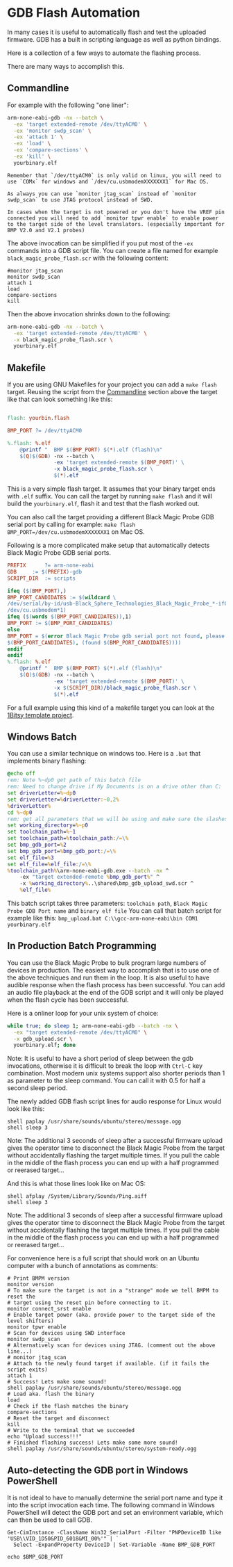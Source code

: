 # GDB Flash Automation

In many cases it is useful to automatically flash and test the uploaded firmware. GDB has a built in scripting language as well as python bindings.

Here is a collection of a few ways to automate the flashing process.

There are many ways to accomplish this.

## Commandline
For example with the following "one liner":
```sh
arm-none-eabi-gdb -nx --batch \
  -ex 'target extended-remote /dev/ttyACM0' \
  -ex 'monitor swdp_scan' \
  -ex 'attach 1' \
  -ex 'load' \
  -ex 'compare-sections' \
  -ex 'kill' \
  yourbinary.elf
```

```{note}
Remember that `/dev/ttyACM0` is only valid on linux, you will need to use `COMx` for windows and `/dev/cu.usbmodemXXXXXXX1` for Mac OS.
```
```{note}
As always you can use `monitor jtag_scan` instead of `monitor swdp_scan` to use JTAG protocol instead of SWD.
```
```{note}
In cases when the target is not powered or you don't have the VREF pin connected you will need to add `monitor tpwr enable` to enable power to the target side of the level translators. (especially important for BMP V2.0 and V2.1 probes)
```

The above invocation can be simplified if you put most of the `-ex` commands into a GDB script file. You can create a file named for example `black_magic_probe_flash.scr` with the following content:

```
#monitor jtag_scan
monitor swdp_scan
attach 1
load
compare-sections
kill
```

Then the above invocation shrinks down to the following:

```sh
arm-none-eabi-gdb -nx --batch \
  -ex 'target extended-remote /dev/ttyACM0' \
  -x black_magic_probe_flash.scr \
  yourbinary.elf
```

## Makefile

If you are using GNU Makefiles for your project you can add a `make flash` target. Reusing the script from the [Commandline](#commandline) section above the target like that can look something like this:

```makefile

flash: yourbin.flash

BMP_PORT ?= /dev/ttyACM0

%.flash: %.elf
	@printf "  BMP $(BMP_PORT) $(*).elf (flash)\n"
	$(Q)$(GDB) -nx --batch \
	           -ex 'target extended-remote $(BMP_PORT)' \
	           -x black_magic_probe_flash.scr \
	           $(*).elf

```

This is a very simple flash target. It assumes that your binary target ends with `.elf` suffix. You can call the target by running `make flash` and it will build the `yourbinary.elf`, flash it and test that the flash worked out.

You can also call the target providing a different Black Magic Probe GDB serial port by calling for example: `make flash BMP_PORT=/dev/cu.usbmodemXXXXXXX1` on Mac OS.

Following is a more complicated make setup that automatically detects Black Magic Probe GDB serial ports.

```makefile
PREFIX		?= arm-none-eabi
GDB		:= $(PREFIX)-gdb
SCRIPT_DIR	:= scripts

ifeq ($(BMP_PORT),)
BMP_PORT_CANDIDATES := $(wildcard \
/dev/serial/by-id/usb-Black_Sphere_Technologies_Black_Magic_Probe_*-if00 \
/dev/cu.usbmodem*1)
ifeq ($(words $(BMP_PORT_CANDIDATES)),1)
BMP_PORT := $(BMP_PORT_CANDIDATES)
else
BMP_PORT = $(error Black Magic Probe gdb serial port not found, please provide the device name via the BMP_PORT variable parameter$(if \
$(BMP_PORT_CANDIDATES), (found $(BMP_PORT_CANDIDATES))))
endif
endif
%.flash: %.elf
	@printf "  BMP $(BMP_PORT) $(*).elf (flash)\n"
	$(Q)$(GDB) -nx --batch \
	           -ex 'target extended-remote $(BMP_PORT)' \
	           -x $(SCRIPT_DIR)/black_magic_probe_flash.scr \
	           $(*).elf
```

For a full example using this kind of a makefile target you can look at the [1Bitsy template project](https://github.com/1Bitsy/1bitsy-locm3-template).

## Windows Batch

You can use a similar technique on windows too. Here is a `.bat` that implements binary flashing:

```bat
@echo off
rem: Note %~dp0 get path of this batch file
rem: Need to change drive if My Documents is on a drive other than C:
set driverLetter=%~dp0
set driverLetter=%driverLetter:~0,2%
%driverLetter%
cd %~dp0
rem: get all parameters that we will be using and make sure the slashes are all correct
set working_directory=%~p0
set toolchain_path=%~1
set toolchain_path=%toolchain_path:/=\%
set bmp_gdb_port=%2
set bmp_gdb_port=%bmp_gdb_port:/=\%
set elf_file=%3
set elf_file=%elf_file:/=\%
%toolchain_path%\arm-none-eabi-gdb.exe --batch -nx ^
	-ex "target extended-remote %bmp_gdb_port%" ^
	-x %working_directory%..\shared\bmp_gdb_upload_swd.scr ^
	%elf_file%
```

This batch script takes three parameters: `toolchain path`, `Black Magic Probe GDB Port name` and `binary elf file`
You can call that batch script for example like this: `bmp_upload.bat C:\\gcc-arm-none-eabi\bin COM1 yourbinary.elf`

## In Production Batch Programming

You can use the Black Magic Probe to bulk program large numbers of devices in production. The easiest way to accomplish that is to use one of the above techniques and run them in the loop. It is also useful to have audible response when the flash process has been successful. You can add an audio file playback at the end of the GDB script and it will only be played when the flash cycle has been successful.

Here is a onliner loop for your unix system of choice:

```sh
while true; do sleep 1; arm-none-eabi-gdb --batch -nx \
  -ex "target extended-remote /dev/ttyACM0" \
  -x gdb_upload.scr \
  yourbinary.elf; done
```

Note: It is useful to have a short period of sleep between the gdb invocations, otherwise it is difficult to break the loop with `Ctrl-C` key combination. Most modern unix systems support also shorter periods than 1 as parameter to the sleep command. You can call it with 0.5 for half a second sleep period.

The newly added GDB flash script lines for audio response for Linux would look like this:

```
shell paplay /usr/share/sounds/ubuntu/stereo/message.ogg
shell sleep 3
```

Note: The additional 3 seconds of sleep after a successful firmware upload gives the operator time to disconnect the Black Magic Probe from the target without accidentally flashing the target multiple times. If you pull the cable in the middle of the flash process you can end up with a half programmed or reerased target...

And this is what those lines look like on Mac OS:

```
shell afplay /System/Library/Sounds/Ping.aiff
shell sleep 3
```

Note: The additional 3 seconds of sleep after a successful firmware upload gives the operator time to disconnect the Black Magic Probe from the target without accidentally flashing the target multiple times. If you pull the cable in the middle of the flash process you can end up with a half programmed or reerased target...

For convenience here is a full script that should work on an Ubuntu computer with a bunch of annotations as comments:
```
# Print BMPM version
monitor version
# To make sure the target is not in a "strange" mode we tell BMPM to reset the
# target using the reset pin before connecting to it.
monitor connect_srst enable
# Enable target power (aka. provide power to the target side of the level shifters)
monitor tpwr enable
# Scan for devices using SWD interface
monitor swdp_scan
# Alternatively scan for devices using JTAG. (comment out the above line...)
# monitor jtag_scan
# Attach to the newly found target if available. (if it fails the script exits)
attach 1
# Success! Lets make some sound!
shell paplay /usr/share/sounds/ubuntu/stereo/message.ogg
# Load aka. flash the binary
load
# Check if the flash matches the binary
compare-sections
# Reset the target and disconnect
kill
# Write to the terminal that we succeeded
echo "Upload success!!!"
# Finished flashing success! Lets make some more sound!
shell paplay /usr/share/sounds/ubuntu/stereo/system-ready.ogg
```

## Auto-detecting the GDB port in Windows PowerShell

It is not ideal to have to manually determine the serial port name and type it into the script invocation each time. The following command in Windows PowerShell will detect the GDB port and set an environment variable, which can then be used to call GDB.

```
Get-CimInstance -ClassName Win32_SerialPort -Filter "PNPDeviceID like 'USB\\VID_1D50&PID_6018&MI_00%'" | `
  Select -ExpandProperty DeviceID | Set-Variable -Name BMP_GDB_PORT

echo $BMP_GDB_PORT
```
